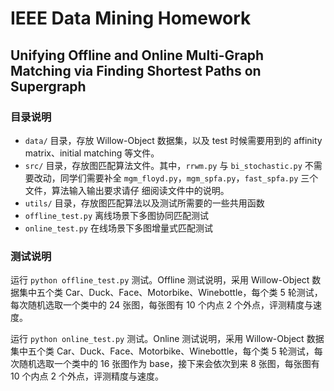 # IEEE Data Mining Homework
## Unifying Offline and Online Multi-Graph Matching via Finding Shortest Paths on Supergraph

### 目录说明
* `data/` 目录，存放 Willow-Object 数据集，以及 test 时候需要用到的 affinity matrix、initial matching 等文件。
* `src/` 目录，存放图匹配算法文件。其中，`rrwm.py` 与 `bi_stochastic.py` 不需要改动，同学们需要补全 `mgm_floyd.py`，`mgm_spfa.py`，`fast_spfa.py` 三个文件，算法输入输出要求请仔
细阅读文件中的说明。
* `utils/` 目录，存放图匹配算法以及测试所需要的一些共用函数
* `offline_test.py` 离线场景下多图协同匹配测试
* `online_test.py` 在线场景下多图增量式匹配测试

### 测试说明
运行 `python offline_test.py` 测试。Offline 测试说明，采用 Willow-Object 数据集中五个类 Car、Duck、Face、Motorbike、Winebottle，每个类 5 轮测试，每次随机选取一个类中的 24 张图，每张图有 10 个内点 2 个外点，评测精度与速度。

运行 `python online_test.py` 测试。Online 测试说明，采用 Willow-Object 数据集中五个类 Car、Duck、Face、Motorbike、Winebottle，每个类 5 轮测试，每次随机选取一个类中的 16 张图作为 base，接下来会依次到来 8 张图，每张图有 10 个内点 2 个外点，评测精度与速度。